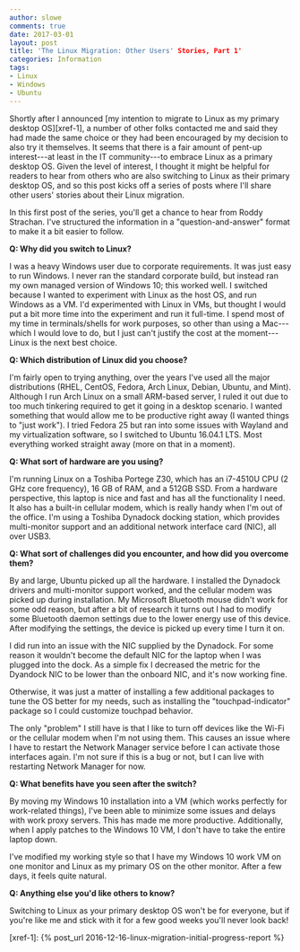 ```yaml
---
author: slowe
comments: true
date: 2017-03-01
layout: post
title: 'The Linux Migration: Other Users' Stories, Part 1'
categories: Information
tags:
- Linux
- Windows
- Ubuntu
---
```


Shortly after I announced [my intention to migrate to Linux as my primary desktop OS][xref-1], a number of other folks contacted me and said they had made the same choice or they had been encouraged by my decision to also try it themselves. It seems that there is a fair amount of pent-up interest---at least in the IT community---to embrace Linux as a primary desktop OS. Given the level of interest, I thought it might be helpful for readers to hear from others who are also switching to Linux as their primary desktop OS, and so this post kicks off a series of posts where I'll share other users' stories about their Linux migration.

In this first post of the series, you'll get a chance to hear from Roddy Strachan. I've structured the information in a "question-and-answer" format to make it a bit easier to follow.

**Q: Why did you switch to Linux?**

I was a heavy Windows user due to corporate requirements. It was just easy to run Windows.  I never ran the standard corporate build, but instead ran my own managed version of Windows 10; this worked well. I switched because I wanted to experiment with Linux as the host OS, and run Windows as a VM. I'd experimented with Linux in VMs, but thought I would put a bit more time into the experiment and run it full-time. I spend most of my time in terminals/shells for work purposes, so other than using a Mac---which I would love to do, but I just can't justify the cost at the moment---Linux is the next best choice.

**Q: Which distribution of Linux did you choose?**

I'm fairly open to trying anything, over the years I've used all the major distributions (RHEL, CentOS, Fedora, Arch Linux, Debian, Ubuntu, and Mint). Although I run Arch Linux on a small ARM-based server, I ruled it out due to too much tinkering required to get it going in a desktop scenario. I wanted something that would allow me to be productive right away (I wanted things to "just work"). I tried Fedora 25 but ran into some issues with Wayland and my virtualization software, so I switched to Ubuntu 16.04.1 LTS. Most everything worked straight away (more on that in a moment).

**Q: What sort of hardware are you using?**

I'm running Linux on a Toshiba Portege Z30, which has an i7-4510U CPU (2 GHz core frequency), 16 GB of RAM, and a 512GB SSD. From a hardware perspective, this laptop is nice and fast and has all the functionality I need. It also has a built-in cellular modem, which is really handy when I'm out of the office. I'm using a Toshiba Dynadock docking station, which provides multi-monitor support and an additional network interface card (NIC), all over USB3.

**Q: What sort of challenges did you encounter, and how did you overcome them?**

By and large, Ubuntu picked up all the hardware. I installed the Dynadock drivers and multi-monitor support worked, and the cellular modem was picked up during installation. My Microsoft Bluetooth mouse didn't work for some odd reason, but after a bit of research it turns out I had to modify some Bluetooth daemon settings due to the lower energy use of this device. After modifying the settings, the device is picked up every time I turn it on.

I did run into an issue with the NIC supplied by the Dynadock. For some reason it wouldn't become the default NIC for the laptop when I was plugged into the dock. As a simple fix I decreased the metric for the Dyandock NIC to be lower than the onboard NIC, and it's now working fine.

Otherwise, it was just a matter of installing a few additional packages to tune the OS better for my needs, such as installing the "touchpad-indicator" package so I could customize touchpad behavior.

The only "problem" I still have is that I like to turn off devices like the  Wi-Fi or the cellular modem when I'm not using them. This causes an issue where I have to restart the Network Manager service before I can activate those interfaces again. I'm not sure if this is a bug or not, but I can live with restarting Network Manager for now.

**Q: What benefits have you seen after the switch?**

By moving my Windows 10 installation into a VM (which works perfectly for work-related things), I've been able to minimize some issues and delays with work proxy servers. This has made me more productive. Additionally, when I apply patches to the Windows 10 VM, I don't have to take the entire laptop down.

I've modified my working style so that I have my Windows 10 work VM on one monitor and Linux as my primary OS on the other monitor. After a few days, it feels quite natural.

**Q: Anything else you'd like others to know?**

Switching to Linux as your primary desktop OS won't be for everyone, but if you're like me and stick with it for a few good weeks you'll never look back!



[xref-1]: {% post_url 2016-12-16-linux-migration-initial-progress-report %}
